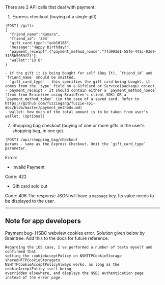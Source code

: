 There are 2 API calls that deal with payment: 

1. Express checkout (buying of a single gift)

```
[POST] /gifts
{
  "friend_name":"Kumara",
  "friend_id": '234'
  "gift_card_type":"aeb10188",
  "message":"Happy Birthday!",
  "payment_receipt":{"payment_method_nonce":"7fd993d1-55f6-441c-83e9-3135b5059f21"},
  "wallet":"10.0"
}

- if the gift it is being bought for self (Buy It), `friend_id` and `friend_name` should be omitted.
- `gift_card_type` - this specifies the gift card being bought. it comes from the `type` field on a GiftCard or Service(package) object.
- payment_receipt - it should contain either a `payment_method_nonce` (from from Braintree using BrainTree's client SDK) OR a `payment_method_token` (in the case of a saved card. Refer to https://github.com/fuzziegang/fuzzie-api-doc/blob/master/payment_methods.md)
- wallet: how much of the total amount is to be taken from user's wallet. (optional)
```

2. Shopping bag checkout (buying of one or more gifts in the user's shopping bag, in one go).

```
[POST] /api/shopping_bag/checkout
params - same as the Express Checkout. Omit the `gift_card_type` parameter.
```

Errors

- Invalid Payment 

Code: 422

- Gift card sold out

Code: 406
The response JSON will have a `message` key. Its value needs to be displayed to the user. 

---------------------------------

Note for app developers
-----------------------

Payment bug- HSBC webview cookies error. Solution given below by Braintree. Add this to the docs for future reference.

```
Regarding the iOS case, I've performed a number of tests myself and confirmed that 
setting the cookieAcceptPolicy on NSHTTPCookieStorage sharedHTTPCookieStorageto 
NSHTTPCookieAcceptPolicyAlways works, as long as the cookieAcceptPolicy isn't being 
overridden elsewhere, and displays the HSBC authentication page instead of the error page.
```
